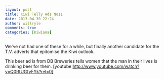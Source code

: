 ```yaml
---
layout: post
title: Kiwi Telly Ads No11
date: 2013-04-30 22:24
author: willryle
comments: true
categories: [Kiwiana]
---
```

We've not had one of these for a while, but finally another candidate for the T.V. adverts that epitomise the Kiwi outlook.

This beer ad is from DB Breweries tells women that the man in their lives is drinking beer for them.
[youtube http://www.youtube.com/watch?v=Q0RtUGfyFYk?rel=0]
